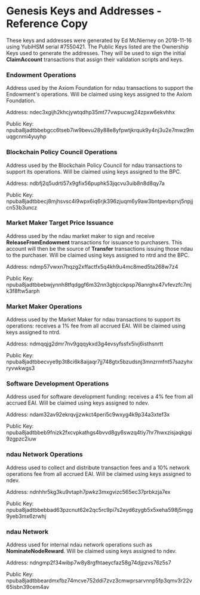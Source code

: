 # Genesis Keys and Addresses - Reference Copy

These keys and addresses were generated by Ed McNierney on 2018-11-16 using YubiHSM serial #7550421. The Public Keys listed are the Ownership Keys used to generate the addresses. They will be used to sign the initial __ClaimAccount__ transactions that assign their validation scripts and keys.

### Endowment Operations
Address used by the Axiom Foundation for ndau transactions to support the Endowment's operations. Will be claimed using keys assigned to the Axiom Foundation.

Address:    ndec3xgijh2khcjywtqdhp35mt77vwpucwg24zpxw6ekvhhx

Public Key: npuba8jadtbbebgcc6tseb7iw9bevu28y88e8yfpwtjkrquk9y4nj3u2e7mwz9muqgcnmi4yuyhp

### Blockchain Policy Council Operations
Address used by the Blockchain Policy Council for ndau transactions to support its operations. Will be claimed using keys assigned to the BPC.

Address:    ndbfj2q5udrti57x9gfix56puphk53jqcvu3uib8n8d8qy7a

Public Key: npuba8jadtbbecj8mjhsvsc4i9wpx6iq6rjk396zjuqm6y9aw3bntpevbprvj5npjjcn53b3uncz

### Market Maker Target Price Issuance
Address used by the ndau market maker to sign and receive __ReleaseFromEndowment__ transactions for issuance to purchasers. This account will then be the source of __Transfer__ transactions issuing those ndau to the purchaser. Will be claimed using keys assigned to ntrd and the BPC.

Address:    ndmp57vwxn7hqzg2xffactfx5q4kh9u4mc8med5ta268w7z4

Public Key: npuba8jadtbbebwjynnh8tfqdggf6m32nn3gbjcckpsp76anrghx47vfevzfc7mjk3f8ftw5arph

### Market Maker Operations
Address used by the Market Maker for ndau transactions to support its operations: receives a 1% fee from all accrued EAI. Will be claimed using keys assigned to ntrd.

Address:    ndmqqjg2dmr7nv9gqqykxd3g4evsyfssfx5ivj6isthsnrtt

Public Key: npuba8jadtbbecvye9p3t8ci6k8aijaqr7jj748gtx5bzudsnj3mnzrmfnt57sazyhxryvwkwgs3

### Software Development Operations
Address used for software development funding: receives a 4% fee from all accrued EAI. Will be claimed using keys assigned to ndev.

Address:    ndam32av92ekrqvjjzwkct4peri5c9wxyg4k9p34a3xtef3x

Public Key: npuba8jadtbbeb9fnizk2fxcvpkathgs4bvvd8gy6swzq4tiy7hr7hwxzisjaqkgqi9zgpzc2iuw

### ndau Network Operations
Address used to collect and distribute transaction fees and a 10% network operations fee from all accrued EAI. Will be claimed using keys assigned to ndev.

Address:    ndnhhr5kg3ku9vtaph7pwkz3mxgvizc565ec37prbkzja7ex

Public Key: npuba8jadtbbebbad63pzcnut62e2qc5rc9pi7s2eyd6zygb5x5xeha598j5mgg9yeb3mx6zrwhj

### ndau Network
Address used for internal ndau network operations such as __NominateNodeReward__. Will be claimed using keys assigned to ndev.

Address:    ndngmp2f34wibp7w8y8rgfhtaeycfaz58g74djpzvs76z5s7

Public Key: npuba8jadtbbeardmxfbz74mcve752ddi7zvz3cmwprsarvnnp5fp3qmv3r22v65isbn39cem4av